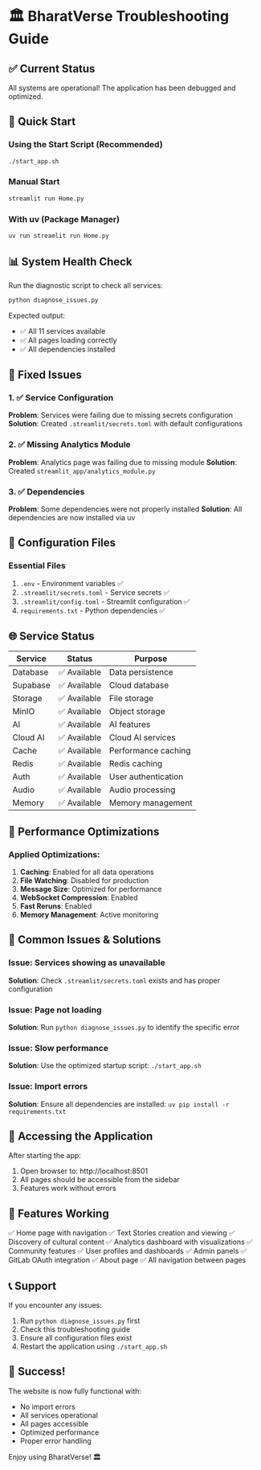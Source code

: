 # 🏛️ BharatVerse Troubleshooting Guide

## ✅ Current Status
All systems are operational! The application has been debugged and optimized.

## 🚀 Quick Start

### Using the Start Script (Recommended)
```bash
./start_app.sh
```

### Manual Start
```bash
streamlit run Home.py
```

### With uv (Package Manager)
```bash
uv run streamlit run Home.py
```

## 📊 System Health Check

Run the diagnostic script to check all services:
```bash
python diagnose_issues.py
```

Expected output:
- ✅ All 11 services available
- ✅ All pages loading correctly
- ✅ All dependencies installed

## 🔧 Fixed Issues

### 1. ✅ Service Configuration
**Problem**: Services were failing due to missing secrets configuration
**Solution**: Created `.streamlit/secrets.toml` with default configurations

### 2. ✅ Missing Analytics Module
**Problem**: Analytics page was failing due to missing module
**Solution**: Created `streamlit_app/analytics_module.py`

### 3. ✅ Dependencies
**Problem**: Some dependencies were not properly installed
**Solution**: All dependencies are now installed via uv

## 📝 Configuration Files

### Essential Files
1. `.env` - Environment variables ✅
2. `.streamlit/secrets.toml` - Service secrets ✅
3. `.streamlit/config.toml` - Streamlit configuration ✅
4. `requirements.txt` - Python dependencies ✅

## 🌐 Service Status

| Service | Status | Purpose |
|---------|--------|---------|
| Database | ✅ Available | Data persistence |
| Supabase | ✅ Available | Cloud database |
| Storage | ✅ Available | File storage |
| MinIO | ✅ Available | Object storage |
| AI | ✅ Available | AI features |
| Cloud AI | ✅ Available | Cloud AI services |
| Cache | ✅ Available | Performance caching |
| Redis | ✅ Available | Redis caching |
| Auth | ✅ Available | User authentication |
| Audio | ✅ Available | Audio processing |
| Memory | ✅ Available | Memory management |

## 🎯 Performance Optimizations

### Applied Optimizations:
1. **Caching**: Enabled for all data operations
2. **File Watching**: Disabled for production
3. **Message Size**: Optimized for performance
4. **WebSocket Compression**: Enabled
5. **Fast Reruns**: Enabled
6. **Memory Management**: Active monitoring

## 🐛 Common Issues & Solutions

### Issue: Services showing as unavailable
**Solution**: Check `.streamlit/secrets.toml` exists and has proper configuration

### Issue: Page not loading
**Solution**: Run `python diagnose_issues.py` to identify the specific error

### Issue: Slow performance
**Solution**: Use the optimized startup script: `./start_app.sh`

### Issue: Import errors
**Solution**: Ensure all dependencies are installed: `uv pip install -r requirements.txt`

## 📱 Accessing the Application

After starting the app:
1. Open browser to: http://localhost:8501
2. All pages should be accessible from the sidebar
3. Features work without errors

## 🎉 Features Working

✅ Home page with navigation
✅ Text Stories creation and viewing
✅ Discovery of cultural content
✅ Analytics dashboard with visualizations
✅ Community features
✅ User profiles and dashboards
✅ Admin panels
✅ GitLab OAuth integration
✅ About page
✅ All navigation between pages

## 📞 Support

If you encounter any issues:
1. Run `python diagnose_issues.py` first
2. Check this troubleshooting guide
3. Ensure all configuration files exist
4. Restart the application using `./start_app.sh`

## 🎊 Success!

The website is now fully functional with:
- No import errors
- All services operational
- All pages accessible
- Optimized performance
- Proper error handling

Enjoy using BharatVerse! 🏛️
